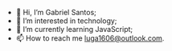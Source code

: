 - 👋 Hi, I’m Gabriel Santos;
- 👀 I’m interested in technology;
- 🌱 I’m currently learning JavaScript;
- 📫 How to reach me luga1606@outlook.com.

<!---
GabrielBackCode/GabrielBackCode is a ✨ special ✨ repository because its `README.md` (this file) appears on your GitHub profile.
You can click the Preview link to take a look at your changes.
--->
